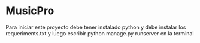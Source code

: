 # MusicPro
Para iniciar este proyecto debe tener instalado python y debe instalar los requeriments.txt y luego escribir python manage.py runserver en la terminal
